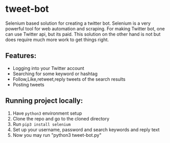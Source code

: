 # tweet-bot
Selenium based solution for creating a twitter bot. Selenium is a very powerful tool for web automation and scraping. For making Twitter bot, one can use Twitter api, but its paid. This solution on the other hand is not but does require much more work to get things right. 

## Features:
- Logging into your Twitter account
- Searching for some keyword or hashtag
- Follow,Like,retweet,reply tweets of the search results
- Posting tweets

## Running project locally:

 1. Have `python3` environment setup
 2. Clone the repo and go to the cloned directory
 3. Run `pip3 install selenium`
 4. Set up your username, password and search keywords and reply text
 4. Now you may run "python3 tweet-bot.py"